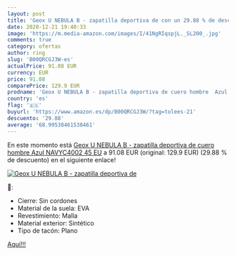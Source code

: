 ```yaml
---
layout: post
title: 'Geox U NEBULA B - zapatilla deportiva de con un 29.88 % de descuento'
date: 2020-12-21 19:40:33
image: 'https://m.media-amazon.com/images/I/41NgRIqspjL._SL200_.jpg'
comments: true
category: ofertas
author: ring
slug: 'B00QRCGJ3W-es'
actualPrice: 91.08 EUR
currency: EUR
price: 91.08
comparePrice: 129.9 EUR
prodname: 'Geox U NEBULA B - zapatilla deportiva de cuero hombre  Azul  NAVYC4002   45 EU'
country: 'es'
flag: '🇪🇸'
buyurl: 'https://www.amazon.es/dp/B00QRCGJ3W/?tag=tolees-21'
descuento: '29.88'
average: '68.99538461538461'
---
```


En este momento está [Geox U NEBULA B - zapatilla deportiva de cuero hombre  Azul  NAVYC4002   45 EU](https://www.amazon.es/dp/B00QRCGJ3W/?tag=tolees-21) a 91.08 EUR (original: 129.9 EUR) (29.88 %  de descuento) en el siguiente enlace!

[![Geox U NEBULA B - zapatilla deportiva de](https://m.media-amazon.com/images/I/41NgRIqspjL._SL200_.jpg)](https://www.amazon.es/dp/B00QRCGJ3W/?tag=tolees-21)

🔎:

- Cierre: Sin cordones
- Material de la suela: EVA
- Revestimiento: Malla
- Material exterior: Sintético
- Tipo de tacón: Plano

[Aquí!!!](https://www.amazon.es/dp/B00QRCGJ3W/?tag=tolees-21)
